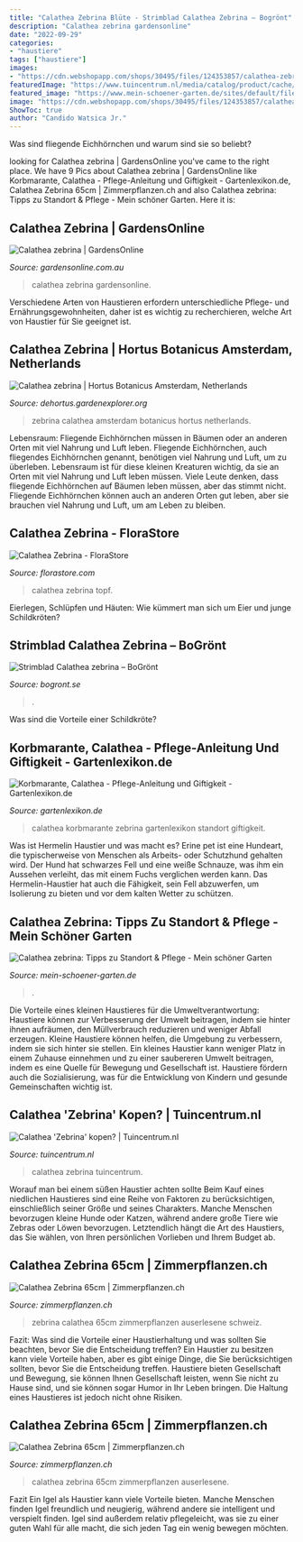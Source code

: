 ```yaml
---
title: "Calathea Zebrina Blüte - Strimblad Calathea Zebrina – Bogrönt"
description: "Calathea zebrina gardensonline"
date: "2022-09-29"
categories:
- "haustiere"
tags: ["haustiere"]
images:
- "https://cdn.webshopapp.com/shops/30495/files/124353857/calathea-zebrina-topf-19-cm.jpg"
featuredImage: "https://www.tuincentrum.nl/media/catalog/product/cache/1/small_image/9df78eab33525d08d6e5fb8d27136e95/c/a/calathea-zebrina_1.jpg"
featured_image: "https://www.mein-schoener-garten.de/sites/default/files/styles/achor_navigation_s/public/calathea-zebrina-1049659046-istock.jpg?h=c029297a&amp;itok=BF3vvxzS"
image: "https://cdn.webshopapp.com/shops/30495/files/124353857/calathea-zebrina-topf-19-cm.jpg"
ShowToc: true
author: "Candido Watsica Jr."
---
```



Was sind fliegende Eichhörnchen und warum sind sie so beliebt?

	

		
looking for Calathea zebrina | GardensOnline you've came to the right place. We have 9 Pics about Calathea zebrina | GardensOnline like Korbmarante, Calathea - Pflege-Anleitung und Giftigkeit - Gartenlexikon.de, Calathea Zebrina 65cm | Zimmerpflanzen.ch and also Calathea zebrina: Tipps zu Standort &amp; Pflege - Mein schöner Garten. Here it is:
		
    
## Calathea Zebrina | GardensOnline

<img loading=lazy src="https://www.gardensonline.com.au/Uploads/Plant/3275/Calathea-Zebrina-5a.jpg" onerror="this.onerror=null;this.src='https://tse2.mm.bing.net/th?id=OIP.DJeJDgh3ETQ17ARykvxRowHaF7&amp;pid=15.1';" alt="Calathea zebrina | GardensOnline">

_Source: gardensonline.com.au_

>calathea zebrina gardensonline. 

	

Verschiedene Arten von Haustieren erfordern unterschiedliche Pflege- und Ernährungsgewohnheiten, daher ist es wichtig zu recherchieren, welche Art von Haustier für Sie geeignet ist.

    
## Calathea Zebrina | Hortus Botanicus Amsterdam, Netherlands

<img loading=lazy src="https://dehortus.gardenexplorer.org/AppImages/510.jpg" onerror="this.onerror=null;this.src='https://tse1.mm.bing.net/th?id=OIP.EqA6Vn4jfxUd1gc0pDAXTgHaJ4&amp;pid=15.1';" alt="Calathea zebrina | Hortus Botanicus Amsterdam, Netherlands">

_Source: dehortus.gardenexplorer.org_

>zebrina calathea amsterdam botanicus hortus netherlands. 

	

Lebensraum: Fliegende Eichhörnchen müssen in Bäumen oder an anderen Orten mit viel Nahrung und Luft leben.
Fliegende Eichhörnchen, auch fliegendes Eichhörnchen genannt, benötigen viel Nahrung und Luft, um zu überleben. Lebensraum ist für diese kleinen Kreaturen wichtig, da sie an Orten mit viel Nahrung und Luft leben müssen. Viele Leute denken, dass fliegende Eichhörnchen auf Bäumen leben müssen, aber das stimmt nicht. Fliegende Eichhörnchen können auch an anderen Orten gut leben, aber sie brauchen viel Nahrung und Luft, um am Leben zu bleiben.

    
## Calathea Zebrina - FloraStore

<img loading=lazy src="https://cdn.webshopapp.com/shops/30495/files/124353857/calathea-zebrina-topf-19-cm.jpg" onerror="this.onerror=null;this.src='https://tse3.mm.bing.net/th?id=OIP.ZSw0rGQha1TWgzaFvz3p5wHaKL&amp;pid=15.1';" alt="Calathea Zebrina - FloraStore">

_Source: florastore.com_

>calathea zebrina topf. 

	

Eierlegen, Schlüpfen und Häuten: Wie kümmert man sich um Eier und junge Schildkröten?

    
## Strimblad Calathea Zebrina – BoGrönt

<img loading=lazy src="https://bogront.se/wp-content/uploads/2017/03/593_Calathea-zebrina-693x1024.jpg" onerror="this.onerror=null;this.src='https://tse2.mm.bing.net/th?id=OIP.sDgR0sG8t0w8R4SZxBY9CgHaK8&amp;pid=15.1';" alt="Strimblad Calathea zebrina – BoGrönt">

_Source: bogront.se_

>. 

	

Was sind die Vorteile einer Schildkröte?

    
## Korbmarante, Calathea - Pflege-Anleitung Und Giftigkeit - Gartenlexikon.de

<img loading=lazy src="https://www.gartenlexikon.de/wp-content/uploads/2014/07/zebra-korbmarante-calathea-zebrina-1213.jpg" onerror="this.onerror=null;this.src='https://tse1.mm.bing.net/th?id=OIP.hARf-A2Nx9WJ6rv6p_x-1wHaE8&amp;pid=15.1';" alt="Korbmarante, Calathea - Pflege-Anleitung und Giftigkeit - Gartenlexikon.de">

_Source: gartenlexikon.de_

>calathea korbmarante zebrina gartenlexikon standort giftigkeit. 

	

Was ist Hermelin Haustier und was macht es?
Erine pet ist eine Hundeart, die typischerweise von Menschen als Arbeits- oder Schutzhund gehalten wird. Der Hund hat schwarzes Fell und eine weiße Schnauze, was ihm ein Aussehen verleiht, das mit einem Fuchs verglichen werden kann. Das Hermelin-Haustier hat auch die Fähigkeit, sein Fell abzuwerfen, um Isolierung zu bieten und vor dem kalten Wetter zu schützen.

    
## Calathea Zebrina: Tipps Zu Standort &amp; Pflege - Mein Schöner Garten

<img loading=lazy src="https://www.mein-schoener-garten.de/sites/default/files/styles/achor_navigation_s/public/calathea-zebrina-1049659046-istock.jpg?h=c029297a&amp;itok=BF3vvxzS" onerror="this.onerror=null;this.src='https://tse4.mm.bing.net/th?id=OIP.2skZtVolbOhhr2ks8Gb0_gHaF7&amp;pid=15.1';" alt="Calathea zebrina: Tipps zu Standort &amp; Pflege - Mein schöner Garten">

_Source: mein-schoener-garten.de_

>. 

	

Die Vorteile eines kleinen Haustieres für die Umweltverantwortung: Haustiere können zur Verbesserung der Umwelt beitragen, indem sie hinter ihnen aufräumen, den Müllverbrauch reduzieren und weniger Abfall erzeugen.
Kleine Haustiere können helfen, die Umgebung zu verbessern, indem sie sich hinter sie stellen. Ein kleines Haustier kann weniger Platz in einem Zuhause einnehmen und zu einer saubereren Umwelt beitragen, indem es eine Quelle für Bewegung und Gesellschaft ist. Haustiere fördern auch die Sozialisierung, was für die Entwicklung von Kindern und gesunde Gemeinschaften wichtig ist.

    
## Calathea &#039;Zebrina&#039; Kopen? | Tuincentrum.nl

<img loading=lazy src="https://www.tuincentrum.nl/media/catalog/product/cache/1/small_image/9df78eab33525d08d6e5fb8d27136e95/c/a/calathea-zebrina_1.jpg" onerror="this.onerror=null;this.src='https://tse4.mm.bing.net/th?id=OIP.jaWI13K22lEnRppgmrMBdAHaHa&amp;pid=15.1';" alt="Calathea &#039;Zebrina&#039; kopen? | Tuincentrum.nl">

_Source: tuincentrum.nl_

>calathea zebrina tuincentrum. 

	

Worauf man bei einem süßen Haustier achten sollte
Beim Kauf eines niedlichen Haustieres sind eine Reihe von Faktoren zu berücksichtigen, einschließlich seiner Größe und seines Charakters. Manche Menschen bevorzugen kleine Hunde oder Katzen, während andere große Tiere wie Zebras oder Löwen bevorzugen. Letztendlich hängt die Art des Haustiers, das Sie wählen, von Ihren persönlichen Vorlieben und Ihrem Budget ab.

    
## Calathea Zebrina 65cm | Zimmerpflanzen.ch

<img loading=lazy src="https://zimmerpflanzen.ch/media/image/2d/b9/3a/calathea-zebrina-65-12-zimmerpflanzen-kaufen-bestellen-schweiz-auserlesene-qualitaet-pflanzenkaufen-zimmerpflanzenkaufen-zimmerpflanzen-ch_600x600@2x.jpg" onerror="this.onerror=null;this.src='https://tse1.mm.bing.net/th?id=OIP.D2Rg5XmU_ATszy0Ke97p-wHaLH&amp;pid=15.1';" alt="Calathea Zebrina 65cm | Zimmerpflanzen.ch">

_Source: zimmerpflanzen.ch_

>zebrina calathea 65cm zimmerpflanzen auserlesene schweiz. 

	

Fazit: Was sind die Vorteile einer Haustierhaltung und was sollten Sie beachten, bevor Sie die Entscheidung treffen?
Ein Haustier zu besitzen kann viele Vorteile haben, aber es gibt einige Dinge, die Sie berücksichtigen sollten, bevor Sie die Entscheidung treffen. Haustiere bieten Gesellschaft und Bewegung, sie können Ihnen Gesellschaft leisten, wenn Sie nicht zu Hause sind, und sie können sogar Humor in Ihr Leben bringen. Die Haltung eines Haustieres ist jedoch nicht ohne Risiken.

    
## Calathea Zebrina 65cm | Zimmerpflanzen.ch

<img loading=lazy src="https://zimmerpflanzen.ch/media/image/d2/23/07/calathea-zebrina-65-32-zimmerpflanzen-kaufen-bestellen-schweiz-auserlesene-qualitaet-pflanzenkaufen-zimmerpflanzenkaufen-zimmerpflanzen-ch_600x600@2x.jpg" onerror="this.onerror=null;this.src='https://tse2.mm.bing.net/th?id=OIP.6dfRobCNwJXiHGVM26X4pgHaLH&amp;pid=15.1';" alt="Calathea Zebrina 65cm | Zimmerpflanzen.ch">

_Source: zimmerpflanzen.ch_

>calathea zebrina 65cm zimmerpflanzen auserlesene. 

	

Fazit
Ein Igel als Haustier kann viele Vorteile bieten. Manche Menschen finden Igel freundlich und neugierig, während andere sie intelligent und verspielt finden. Igel sind außerdem relativ pflegeleicht, was sie zu einer guten Wahl für alle macht, die sich jeden Tag ein wenig bewegen möchten.

